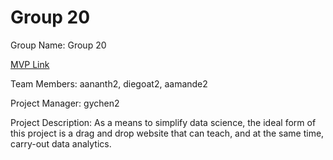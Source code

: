 # Group 20
Group Name: Group 20

[MVP Link](https://docs.google.com/document/d/1gqTVDe-6l3PcGpUPMTnpD2uvVwxnNXNswGNPzYifYik/edit?usp=sharing)

Team Members: aananth2, diegoat2, aamande2

Project Manager: gychen2

Project Description: As a means to simplify data science, the ideal form of this project is a drag and drop website that can teach, and at the same time, carry-out data analytics.

